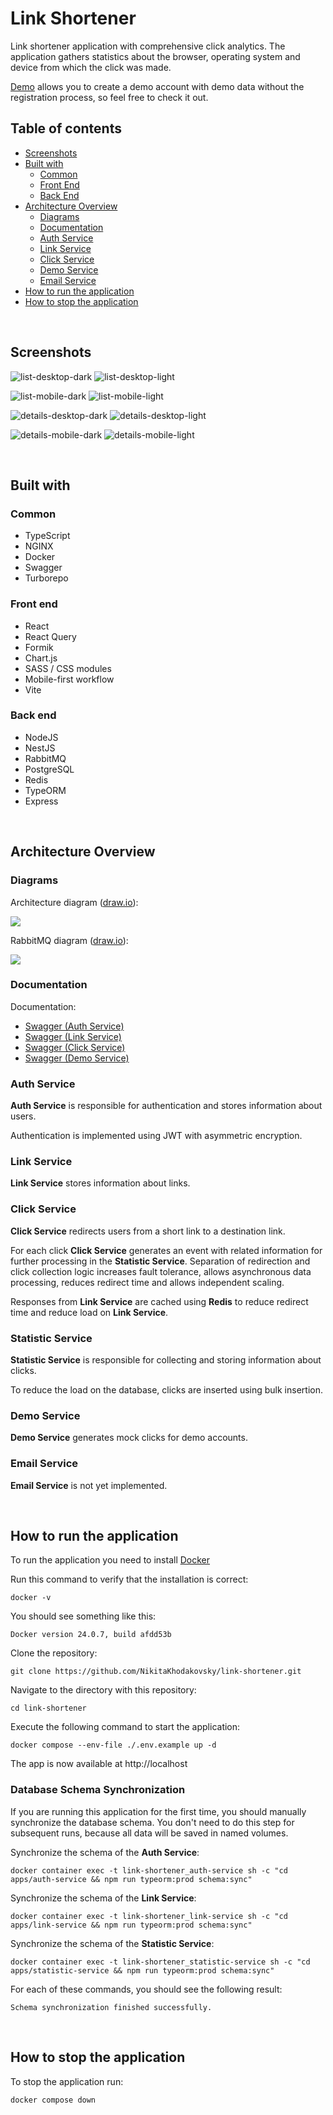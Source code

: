 # Link Shortener

Link shortener application with comprehensive click analytics. The application gathers statistics about the browser, operating system and device from which the click was made.

[Demo](https://shortener.khodakovsky.com) allows you to create a demo account with demo data without the registration process, so feel free to check it out.

## Table of contents

-   [Screenshots](#screenshots)
-   [Built with](#built-with)
    -   [Common](#common)
    -   [Front End](#front-end)
    -   [Back End](#back-end)
-   [Architecture Overview](#architecture-overview)
    -   [Diagrams](#diagrams)
    -   [Documentation](#documentation)
    -   [Auth Service](#auth-service)
    -   [Link Service](#link-service)
    -   [Click Service](#click-service)
    -   [Demo Service](#demo-service)
    -   [Email Service](#email-service)
-   [How to run the application](#how-to-run-the-application)
-   [How to stop the application](#how-to-run-the-application)

<br>

## Screenshots

![list-desktop-dark](./images/list-desktop-dark.png)
![list-desktop-light](./images/list-desktop-light.png)

![list-mobile-dark](./images/list-mobile-dark.png)
![list-mobile-light](./images/list-mobile-light.png)

![details-desktop-dark](./images/details-desktop-dark.png)
![details-desktop-light](./images/details-desktop-light.png)

![details-mobile-dark](./images/details-mobile-dark.png)
![details-mobile-light](./images/details-mobile-light.png)

<br>

## Built with

### Common

-   TypeScript
-   NGINX
-   Docker
-   Swagger
-   Turborepo

### Front end

-   React
-   React Query
-   Formik
-   Chart.js
-   SASS / CSS modules
-   Mobile-first workflow
-   Vite

### Back end

-   NodeJS
-   NestJS
-   RabbitMQ
-   PostgreSQL
-   Redis
-   TypeORM
-   Express

<br>

## Architecture Overview

### Diagrams

Architecture diagram ([draw.io](./images/Architecture.drawio)):

![](./images/Architecture.jpg)

RabbitMQ diagram ([draw.io](./images/RabbitMQ.drawio)):

![](./images/RabbitMQ.jpg)

### Documentation

Documentation:

-   [Swagger (Auth Service)](https://shortener.khodakovsky.com/api/auth/swagger)
-   [Swagger (Link Service)](https://shortener.khodakovsky.com/api/links/swagger)
-   [Swagger (Click Service)](https://shortener.khodakovsky.com/swagger)
-   [Swagger (Demo Service)](https://shortener.khodakovsky.com/api/demo/swagger)

### Auth Service

**Auth Service** is responsible for authentication and stores information about users.

Authentication is implemented using JWT with asymmetric encryption.

### Link Service

**Link Service** stores information about links.

### Click Service

**Click Service** redirects users from a short link to a destination link.

For each click **Click Service** generates an event with related information for further processing in the **Statistic Service**. Separation of redirection and click collection logic increases fault tolerance, allows asynchronous data processing, reduces redirect time and allows independent scaling.

Responses from **Link Service** are cached using **Redis** to reduce redirect time and reduce load on **Link Service**.

### Statistic Service

**Statistic Service** is responsible for collecting and storing information about clicks.

To reduce the load on the database, clicks are inserted using bulk insertion.

### Demo Service

**Demo Service** generates mock clicks for demo accounts.

### Email Service

**Email Service** is not yet implemented.

<br>

## How to run the application

To run the application you need to install [Docker](https://docs.docker.com/engine/install)

Run this command to verify that the installation is correct:

```console
docker -v
```

You should see something like this:

```console
Docker version 24.0.7, build afdd53b
```

Clone the repository:

```console
git clone https://github.com/NikitaKhodakovsky/link-shortener.git
```

Navigate to the directory with this repository:

```console
cd link-shortener
```

Execute the following command to start the application:

```console
docker compose --env-file ./.env.example up -d
```

The app is now available at http://localhost

### Database Schema Synchronization

If you are running this application for the first time, you should manually synchronize the database schema. You don't need to do this step for subsequent runs, because all data will be saved in named volumes.

Synchronize the schema of the **Auth Service**:

```
docker container exec -t link-shortener_auth-service sh -c "cd apps/auth-service && npm run typeorm:prod schema:sync"
```

Synchronize the schema of the **Link Service**:

```
docker container exec -t link-shortener_link-service sh -c "cd apps/link-service && npm run typeorm:prod schema:sync"
```

Synchronize the schema of the **Statistic Service**:

```
docker container exec -t link-shortener_statistic-service sh -c "cd apps/statistic-service && npm run typeorm:prod schema:sync"
```

For each of these commands, you should see the following result:

```console
Schema synchronization finished successfully.
```

<br>

## How to stop the application

To stop the application run:

```console
docker compose down
```
